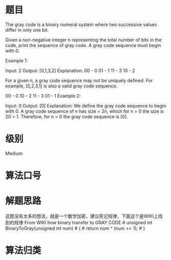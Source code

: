 # 题目
The gray code is a binary numeral system where two successive values differ in only one bit.

Given a non-negative integer n representing the total number of bits in the code, print the sequence of gray code. A gray code sequence must begin with 0.

Example 1:

Input: 2
Output: [0,1,3,2]
Explanation:
00 - 0
01 - 1
11 - 3
10 - 2

For a given n, a gray code sequence may not be uniquely defined.
For example, [0,2,3,1] is also a valid gray code sequence.

00 - 0
10 - 2
11 - 3
01 - 1
Example 2:

Input: 0
Output: [0]
Explanation: We define the gray code sequence to begin with 0.
             A gray code sequence of n has size = 2n, which for n = 0 the size is 20 = 1.
             Therefore, for n = 0 the gray code sequence is [0].
             
# 级别 
Medium

# 算法口号


# 解题思路
这题没有太多的想法，就是一个数学加密，建议死记规律，下面这个是WIKI上找到的规律
From WIKI how binary transfer to GRAY CODE
    #   unsigned int BinaryToGray(unsigned int num)
    #       {
    #           return num ^ (num >> 1);
    #       }

# 算法归类
<a href="../../../DataStructure.md"></a>
